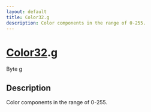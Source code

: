```yaml
---
layout: default
title: Color32.g
description: Color components in the range of 0-255.
---
```

# [Color32]({{site.url}}/Pages/Reference/Color32.html).g

<div class='signature' markdown='1'>
Byte g
</div>

## Description
Color components in the range of 0-255.

